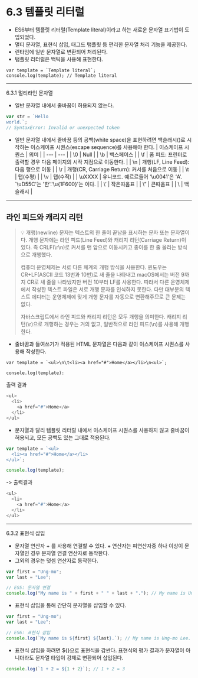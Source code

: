# 6.3 템플릿 리터럴

- ES6부터 템플릿 리터럴(Template literal)이라고 하는 새로운 문자열 표기법이 도입되었다.
- 멀티 문자열, 표현식 삽입, 태그드 탬플릿 등 편리한 문자열 처리 기능을 제공한다.
- 런타임에 일반 문자열로 변환되어 처리된다.
- 탬플릿 리터럴은 백틱을 사용해 표현한다.

```JS
var template = `Template literal`;
console.log(template); // Template literal
```

---

6.3.1 멀티라인 문자열

- 일반 문자열 내에서 줄바꿈이 허용되지 않는다.

```js
var str = `Hello
world.`;
// SyntaxError: Invalid or unexpected token
```

- 일반 문자열 내에서 줄바꿈 등의 공백(white space)을 표현하려면 백슬래시(\)로 시작하는 이스케이프 시퀀스(escape sequence)를 사용해야 한다.
  | 이스케이프 시퀀스 | 의미 |
  | --- | --- |
  | \0 | Null |
  | \b | 백스페이스 |
  | \f | 폼 피드: 프린터로 출력할 경우 다음 페이지의 시작 지점으로 이동한다. |
  | \n | 개행(LF, Line Feed): 다음 행으로 이동 |
  | \r | 개행(CR, Carriage Return): 커서를 처음으로 이동 |
  | \t | 탭(수평) |
  | \v | 탭(수직) |
  | \uXXXX | 유니코드. 예르르들어 ‘\u0041’은 ‘A’. `\uD55C'는 '한'.'\u{1F600}'는 이다. |
  | \’ | 작은따옴표 |
  | \” | 큰따옴표 |
  | \\ | 백슬래시 |

---

## 라인 피드와 캐리지 리턴

> 💡 개행(newline) 문자는 텍스트의 한 줄이 끝남을 표시하는 문자 또는 문자열이다. 개행 문자에는 라인 피드(Line Feed)와 캐리지 리턴(Carriage Return)이 있다. 즉 CRLF(\r\n)로 커서를 맨 앞으로 이동시키고 종이를 한 줄 올리는 방식으로 개행했다.
>
> 컴퓨터 운영체제는 서로 다른 체계의 개행 방식을 사용한다. 윈도우는 CR+LF(ASCII 코드 13번과 10번)로 새 줄을 나타내고 macOS에서는 버전 9까지 CR로 새 줄을 나타냈지만 버전 10부터 LF를 사용한다. 따라서 다른 운영체제에서 작성한 텍스트 파일은 서로 개행 문자를 인식하지 못한다. 다만 대부분의 텍스트 에디터는 운영체제에 맞게 개행 문자를 자동으로 변환해주므로 큰 문제는 없다.
>
> 자바스크립트에서 라인 피드와 캐리지 리턴은 모두 개행을 의미한다. 캐리지 리턴(\r)으로 개행하는 경우는 거의 없고, 일반적으로 라인 피드(\n)를 사용해 개행한다.

- 줄바꿈과 들여쓰기가 적용된 HTML 문자열은 다음과 같이 이스케이프 시퀀스를 사용해 작성한다.

```JS
var template = `<ul>\n\t<li><a href="#">Home</a></li>\n<ul>`;

console.log(template):
```

출력 결과

```js
<ul>
  <li>
    <a href="#">Home</a>
  </li>
</ul>
```

- 문자열과 달리 템플릿 리터럴 내에서 이스케이프 시퀀스를 사용하지 않고 줄바꿈이 허용되고, 모든 공백도 있는 그대로 적용된다.

```js
var template = `<ul>
  <li><a href="#">Home</a></li>
</ul>`;

console.log(template);
```

-> 출력결과

```js
<ul>
  <li>
    <a href="#">Home</a>
  </li>
</ul>
```

---

6.3.2 표현식 삽입

- 문자열 연산자 + 를 사용해 연결할 수 있다. + 연산자는 피연산자중 하나 이상이 문자열인 경우 문자열 연결 연산자로 동작한다.
- 그외의 경우는 덧셈 연산자로 동작한다.

```js
var first = "Ung-mo";
var last = "Lee";

// ES5: 문자열 연결
console.log("My name is " + first + " " + last + "."); // My name is Ung-mo Lee.
```

- 표현식 삽입을 통해 간단히 문자열을 삽입할 수 있다.

```js
var first = "Ung-mo";
var last = "Lee";

// ES6: 표현식 삽입
console.log(`My name is ${first} ${last}.`); // My name is Ung-mo Lee.
```

- 표현식 삽입을 하려면 ${}으로 표현식을 감싼다. 표현식의 평가 결과가 문자열이 아니더라도 문자열 타입이 강제로 변환되어 삽입된다.

```js
console.log(`1 + 2 = ${1 + 2}`); // 1 + 2 = 3
```
